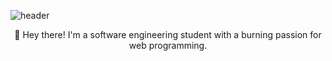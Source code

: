<!-- Banner -->
![header](https://github.com/guilhermedevl/guilhermedevl/assets/155591158/a4b6de94-5b54-4c7f-85f3-6f6d2a10078f)

<p align="center">
👋 Hey there! I'm a software engineering student with a burning passion for web programming.
</p>
